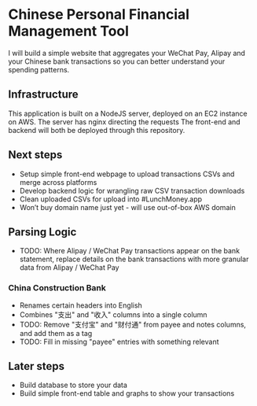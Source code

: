 # Chinese Personal Financial Management Tool

I will build a simple website that aggregates your WeChat Pay, Alipay and your Chinese bank transactions so you can better understand your spending patterns.

## Infrastructure

This application is built on a NodeJS server, deployed on an EC2 instance on AWS.
The server has nginx directing the requests
The front-end and backend will both be deployed through this repository.

## Next steps

- Setup simple front-end webpage to upload transactions CSVs and merge across platforms
- Develop backend logic for wrangling raw CSV transaction downloads
- Clean uploaded CSVs for upload into #LunchMoney.app
- Won’t buy domain name just yet - will use out-of-box AWS domain

## Parsing Logic

- TODO: Where Alipay / WeChat Pay transactions appear on the bank statement, replace details on the bank transactions with more granular data from Alipay / WeChat Pay

### China Construction Bank

- Renames certain headers into English
- Combines "支出" and "收入" columns into a single column
- TODO: Remove "支付宝" and "财付通" from payee and notes columns, and add them as a tag
- TODO: Fill in missing "payee" entries with something relevant

## Later steps

- Build database to store your data
- Build simple front-end table and graphs to show your transactions